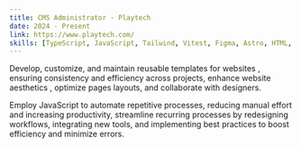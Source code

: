 ```yaml
---
title: CMS Administrator - Playtech
date: 2024 - Present
link: https://www.playtech.com/
skills: [TypeScript, JavaScript, Tailwind, Vitest, Figma, Astro, HTML, CSS, CMS, Liferay]
---
```


Develop, customize, and maintain reusable templates for websites , ensuring consistency and efficiency across projects, enhance website aesthetics , optimize pages layouts, and collaborate with designers.

Employ JavaScript to automate repetitive processes, reducing manual effort and increasing productivity, streamline recurring processes by redesigning workflows, integrating new tools, and implementing best practices to boost efficiency and minimize errors.
